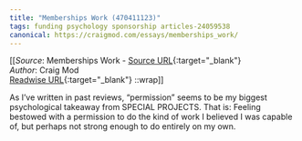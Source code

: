```yaml
---
title: "Memberships Work (470411123)"
tags: funding psychology sponsorship articles-24059538
canonical: https://craigmod.com/essays/memberships_work/
---
```


[[_Source_: Memberships Work - [Source URL](https://craigmod.com/essays/memberships_work/){:target="_blank"}<br>
_Author_: Craig Mod<br>
[Readwise URL](https://readwise.io/open/470411123){:target="_blank"}
::wrap]]

As I’ve written in past reviews, “permission” seems to be my biggest psychological takeaway from SPECIAL PROJECTS. That is: Feeling bestowed with a permission to do the kind of work I believed I was capable of, but perhaps not strong enough to do entirely on my own.
